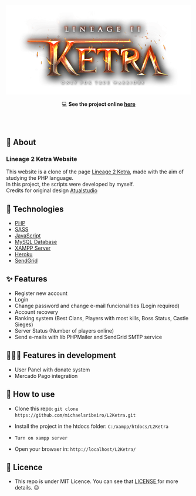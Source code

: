 <p align="center">
   <img src="assets/images/logo-Ketra.png" alt="Lineage 2 Ketra Website"/>
</p> 

<div align=center>

   💻 **See the project online [here](https://l2-ketra.herokuapp.com/)**
   
</div>

<br>
<br>

## 📖 About
 
<h3>Lineage 2 Ketra Website</h3>

This website is a clone of the page [Lineage 2 Ketra](https://l2ketra.com/), made with the aim of studying the PHP language.<br/>
In this project, the scripts were developed by myself.<br/>
Credits for original design [Atualstudio](https://atual.studio/)


## 🚀 Technologies 

- [PHP](https://www.php.net/)
- [SASS](https://sass-lang.com/)
- [JavaScript](https://www.javascript.com/)
- [MySQL Database](https://www.mysql.com/)
- [XAMPP Server](https://www.apachefriends.org/pt_br/index.html)
- [Heroku](https://www.heroku.com/)
- [SendGrid](https://sendgrid.com/)

## ✨ Features

- Register new account<br/>
- Login<br/>
- Change password and change e-mail funcionalities (Login required)<br/>
- Account recovery<br/>
- Ranking system (Best Clans, Players with most kills, Boss Status, Castle Sieges)<br/>
- Server Status (Number of players online)
- Send e-mails with lib PHPMailer and SendGrid SMTP service

## 👨🏽‍💻 Features in development

- User Panel with donate system<br/>
- Mercado Pago integration

## 🤔 How to use

- Clone this repo: `git clone https://github.com/michaelsribeiro/L2Ketra.git`

- Install the project in the htdocs folder: `C:/xampp/htdocs/L2Ketra`

- `Turn on xampp server`

- Open your browser in: `http://localhost/L2Ketra/`

## 📝 Licence 

- This repo is under MIT Licence. You can see that <a href="https://github.com/michaelsribeiro/L2Ketra/blob/main/LICENSE.md"> LICENSE </a> for more details. 😉
